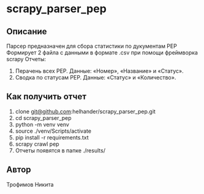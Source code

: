 # scrapy_parser_pep
## Описание
Парсер предназначен для сбора статистики по дукументам PEP
Формирует 2 файла с данными в формате .csv при помощи фреймворка scrapy
Отчеты:
1. Перачень всех PEP. Данные: «Номер», «Название» и «Статус».  
2. Cводка по статусам PEP. Данные: «Статус» и «Количество».

## Как получить отчет
1. clone git@github.com:helhander/scrapy_parser_pep.git
2. cd scrapy_parser_pep
3. python -m venv venv
4. source ./venv/Scripts/activate
5. pip install -r requirements.txt
6. scrapy crawl pep
7. Отчеты появятся в папке ./results/

## Автор
Трофимов Никита
